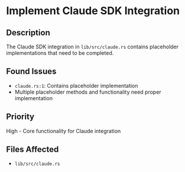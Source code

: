 # Implement Claude SDK Integration

## Description
The Claude SDK integration in `lib/src/claude.rs` contains placeholder implementations that need to be completed.

## Found Issues
- `claude.rs:1`: Contains placeholder implementation
- Multiple placeholder methods and functionality need proper implementation

## Priority
High - Core functionality for Claude integration

## Files Affected
- `lib/src/claude.rs`
